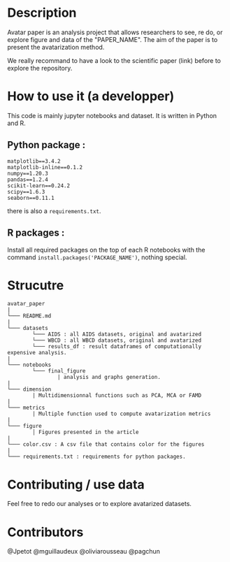 # Description 

Avatar paper is an analysis project that allows researchers to see, re do, or explore figure and data of the "PAPER_NAME".
The aim of the paper is to present the avatarization method.


We really recommand to have a look to the scientific paper (link) before to explore the repository.

# How to use it (a developper)

This code is mainly jupyter notebooks and dataset.
It is written in Python and R. 

## Python package : 
```
matplotlib==3.4.2
matplotlib-inline==0.1.2
numpy==1.20.3
pandas==1.2.4
scikit-learn==0.24.2
scipy==1.6.3
seaborn==0.11.1
```
there is also a `requirements.txt`.

## R packages :   
Install all required packages on the top of each R notebooks with the command `install.packages('PACKAGE_NAME')`, nothing special.

# Strucutre  

```
avatar_paper
|
└─── README.md
|
└─── datasets
        └─── AIDS : all AIDS datasets, original and avatarized 
        └─── WBCD : all WBCD datasets, original and avatarized 
        └─── results_df : result dataframes of computationally expensive analysis.
|
└─── notebooks 
        └─── final_figure  
                | analysis and graphs generation.               
|
└─── dimension
        | Multidimensionnal functions such as PCA, MCA or FAMD
|
└─── metrics
        | Multiple function used to compute avatarization metrics 
|
└─── figure
        │ Figures presented in the article
|
└─── color.csv : A csv file that contains color for the figures
|
└─── requirements.txt : requirements for python packages.
```


# Contributing / use data 

Feel free to redo our analyses or to explore avatarized datasets.

# Contributors 

@Jpetot
@mguillaudeux
@oliviarousseau
@pagchun
